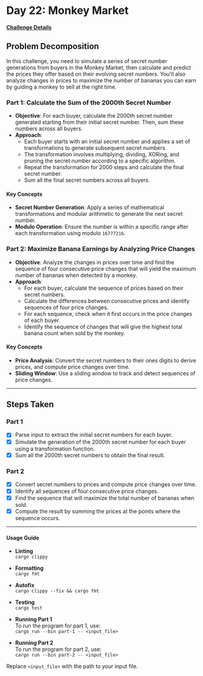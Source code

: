 # Day 22: Monkey Market

[**Challenge Details**](docs/challenge.md)

## Problem Decomposition

In this challenge, you need to simulate a series of secret number generations from buyers in the Monkey Market, then calculate and predict the prices they offer based on their evolving secret numbers. You'll also analyze changes in prices to maximize the number of bananas you can earn by guiding a monkey to sell at the right time.

### Part 1: Calculate the Sum of the 2000th Secret Number
- **Objective**: For each buyer, calculate the 2000th secret number generated starting from their initial secret number. Then, sum these numbers across all buyers.
- **Approach**:
  - Each buyer starts with an initial secret number and applies a set of transformations to generate subsequent secret numbers.
  - The transformation involves multiplying, dividing, XORing, and pruning the secret number according to a specific algorithm.
  - Repeat the transformation for 2000 steps and calculate the final secret number.
  - Sum all the final secret numbers across all buyers.

#### Key Concepts
- **Secret Number Generation**: Apply a series of mathematical transformations and modular arithmetic to generate the next secret number.
- **Modulo Operation**: Ensure the number is within a specific range after each transformation using modulo `16777216`.

### Part 2: Maximize Banana Earnings by Analyzing Price Changes
- **Objective**: Analyze the changes in prices over time and find the sequence of four consecutive price changes that will yield the maximum number of bananas when detected by a monkey.
- **Approach**:
  - For each buyer, calculate the sequence of prices based on their secret numbers.
  - Calculate the differences between consecutive prices and identify sequences of four price changes.
  - For each sequence, check when it first occurs in the price changes of each buyer.
  - Identify the sequence of changes that will give the highest total banana count when sold by the monkey.

#### Key Concepts
- **Price Analysis**: Convert the secret numbers to their ones digits to derive prices, and compute price changes over time.
- **Sliding Window**: Use a sliding window to track and detect sequences of price changes.

---

## Steps Taken

### Part 1
- [x] Parse input to extract the initial secret numbers for each buyer.
- [x] Simulate the generation of the 2000th secret number for each buyer using a transformation function.
- [x] Sum all the 2000th secret numbers to obtain the final result.

### Part 2
- [x] Convert secret numbers to prices and compute price changes over time.
- [x] Identify all sequences of four consecutive price changes.
- [x] Find the sequence that will maximize the total number of bananas when sold.
- [x] Compute the result by summing the prices at the points where the sequence occurs.

---

#### Usage Guide

- **Linting**  
  `cargo clippy`

- **Formatting**  
  `cargo fmt`

- **Autofix**  
  `cargo clippy --fix && cargo fmt`

- **Testing**  
  `cargo test`

- **Running Part 1**  
  To run the program for part 1, use:  
  `cargo run --bin part-1 -- <input_file>`

- **Running Part 2**  
  To run the program for part 2, use:  
  `cargo run --bin part-2 -- <input_file>`

Replace `<input_file>` with the path to your input file.